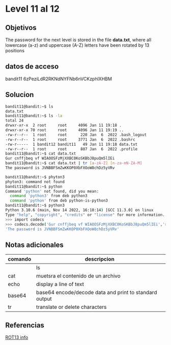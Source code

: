 # Level 11 al 12
## Objetivos
The password for the next level is stored in the file **data.txt**, where all lowercase (a-z) and uppercase (A-Z) letters have been rotated by 13 positions
## datos de acceso
bandit11
6zPeziLdR2RKNdNYFNb6nVCKzphlXHBM

## Solucion
```bash
bandit11@bandit:~$ ls
data.txt
bandit11@bandit:~$ ls -la
total 24
drwxr-xr-x  2 root     root     4096 Jan 11 19:18 .
drwxr-xr-x 70 root     root     4096 Jan 11 19:19 ..
-rw-r--r--  1 root     root      220 Jan  6  2022 .bash_logout
-rw-r--r--  1 root     root     3771 Jan  6  2022 .bashrc
-rw-r-----  1 bandit12 bandit11   49 Jan 11 19:18 data.txt
-rw-r--r--  1 root     root      807 Jan  6  2022 .profile
bandit11@bandit:~$ cat data.txt
Gur cnffjbeq vf WIAOOSFzMjXXBC0KoSKBbJ8puQm5lIEi
bandit11@bandit:~$ cat data.txt | tr [a-zA-Z] [n-za-mN-ZA-M]
The password is JVNBBFSmZwKKOP0XbFXOoW8chDz5yVRv

bandit11@bandit:~$ phyton3
phyton3: command not found
bandit11@bandit:~$ python
Command 'python' not found, did you mean:
  command 'python3' from deb python3
  command 'python' from deb python-is-python3
bandit11@bandit:~$ python3
Python 3.10.6 (main, Nov 14 2022, 16:10:14) [GCC 11.3.0] on linux
Type "help", "copyright", "credits" or "license" for more information.
>>> import codecs
>>> codecs.decode('Gur cnffjbeq vf WIAOOSFzMjXXBC0KoSKBbJ8puQm5lIEi','rot13')
'The password is JVNBBFSmZwKKOP0XbFXOoW8chDz5yVRv'
```

## Notas adicionales
| comando | descripcion |
|------------|-------------|
	| ls |  lista archivos |
| cat | muetsra el contenido de un archivo |
| echo | display a line of text |
| base64 | base64 encode/decode data and print to standard output|
| tr | translate or delete characters|

## Referencias

[ROT13 info](https://en.wikipedia.org/wiki/ROT13)
